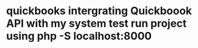 # quickbooks intergrating Quickboook API with my system test run project using php -S localhost:8000 

